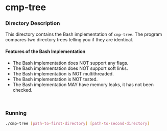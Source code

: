 # cmp-tree

### Directory Description

This directory contains the Bash implementation of `cmp-tree`. The program
compares two directory trees telling you if they are identical.

#### Features of the Bash Implementation

* The Bash implementation does NOT support any flags.
* The Bash implementation does NOT support soft links.
* The Bash implementation is NOT multithreaded.
* The Bash implementation is NOT tested.
* The Bash implementation MAY have memory leaks, it has not been checked.

&nbsp;

### Running

```bash
./cmp-tree [path-to-first-directory] [path-to-second-directory]
```
